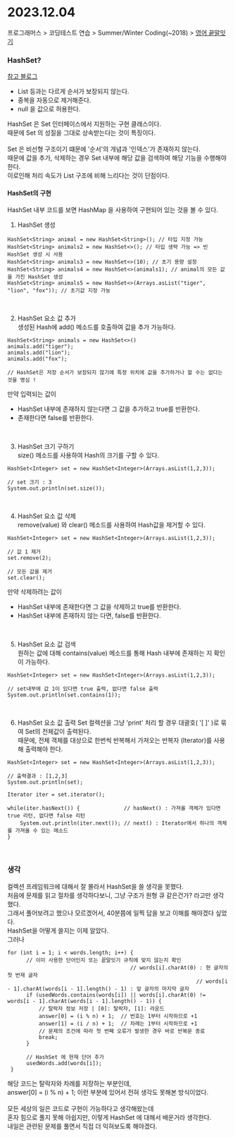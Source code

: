# 2023.12.04
프로그래머스 > 코딩테스트 연습 > Summer/Winter Coding(~2018) > [영어 끝말잇기](https://school.programmers.co.kr/learn/courses/30/lessons/12981)

### HashSet?
[참고 블로그](https://velog.io/@acacia__u/hashSet)
- List 등과는 다르게 순서가 보장되지 않는다.
- 중복을 자동으로 제거해준다.
- null 을 값으로 허용한다.

HashSet 은 Set 인터페이스에서 지원하는 구현 클래스이다.<br>
때문에 Set 의 성질을 그대로 상속받는다는 것이 특징이다.<br>
<br>
Set 은 비선형 구조이기 떄문에 '순서'의 개념과 '인덱스'가 존재하지 않는다.<br>
때문에 값을 추가, 삭제하는 경우 Set 내부에 해당 값을 검색하여 해당 기능을 수행해야 한다.<br>
이로인해 처리 속도가 List 구조에 비해 느리다는 것이 단점이다.<br>

#### HashSet의 구현
HashSet 내부 코드를 보면 HashMap 을 사용하여 구현되어 있는 것을 볼 수 있다.<br>
1. HashSet 생성
```
HashSet<String> animal = new HashSet<String>(); // 타입 지정 가능
HashSet<String> animals2 = new HashSet<>(); // 타입 생략 가능 => 빈 HashSet 생성 시 사용
HashSet<String> animals3 = new HashSet<>(10); // 초기 용량 설정
HashSet<String> animals4 = new HashSet<>(animals1); // animal의 모든 값을 가진 HashSet 생성
HashSet<String> animals5 = new HashSet<>(Arrays.asList("tiger", "lion", "fox")); // 초기값 지정 가능
```
<br>

2. HashSet 요소 값 추가<br>
생성된 Hash에 add() 메소드를 호출하여 값을 추가 가능하다.
```
HashSet<String> animals = new HashSet<>()
animals.add("tiger");
animals.add("lion");
animals.add("fox");

// HashSet은 저장 순서가 보장되지 않기에 특정 위치에 값을 추가하거나 할 수는 없다는 것을 명심 !
```
만약 입력되는 값이
- HashSet 내부에 존재하지 않는다면 그 값을 추가하고 true를 반환한다.
- 존재한다면 false를 반환한다.
<br>

3. HashSet 크기 구하기<br>
size() 메소드를 사용하여 Hash의 크기를 구할 수 있다.
```
HashSet<Integer> set = new HashSet<Integer>(Arrays.asList(1,2,3));

// set 크기 : 3
System.out.println(set.size());
```
<br>

4. HashSet 요소 값 삭제<br>
   remove(value) 와 clear() 메소드를 사용하여 Hash값을 제거할 수 있다.
```
HashSet<Integer> set = new HashSet<Integer>(Arrays.asList(1,2,3));

// 값 1 제거
set.remove(2);

// 모든 값을 제거
set.clear();
```
만약 삭제하려는 값이
- HashSet 내부에 존재한다면 그 값을 삭제하고 true를 반환한다. 
- HashSet 내부에 존재하지 않는 다면, false를 반환한다.
<br>

5. HashSet 요소 값 검색<br>
   원하는 값에 대해 contains(value) 메소드를 통해 Hash 내부에 존재하는 지 확인이 가능하다.
```
HashSet<Integer> set = new HashSet<Integer>(Arrays.asList(1,2,3));

// set내부에 값 1이 있다면 true 출력, 없다면 false 출력
System.out.println(set.contains(1)); 
```
<br>

6. HashSet 요소 값 출력
Set 컬렉션을 그냥 'print' 처리 할 경우 대괄호( '[ ]' )로 묶여 Set의 전체값이 출력된다.<br>
때문에, 전체 객체를 대상으로 한번씩 반복해서 가져오는 반복자 (Iterator)를 사용해 출력해야 한다.
```
HashSet<Integer> set = new HashSet<Integer>(Arrays.asList(1,2,3));

// 출력결과 : [1,2,3]
System.out.println(set); 

Iterator iter = set.iterator();	

while(iter.hasNext()) {              // hasNext() : 가져올 객체가 있다면 true 리턴, 없다면 false 리턴
    System.out.println(iter.next()); // next() : Iterator에서 하나의 객체를 가져올 수 있는 메소드
}
```
<br>

### 생각
컬렉션 프레임워크에 대해서 잘 몰라서 HashSet을 쓸 생각을 못했다.<br>
처음에 문제를 읽고 절차를 생각하다보니, 그냥 구조가 원형 큐 같은건가? 라고만 생각했다.<br>
그래서 풀어보려고 했으나 모르겠어서, 40분쯤에 일찍 답을 보고 이해를 해야겠다 싶었다.<br>
HashSet을 어떻게 쓸지는 이제 알았다.<br>
그러나
```
for (int i = 1; i < words.length; i++) {
      // 이미 사용한 단어인지 또는 끝말잇기 규칙에 맞지 않는지 확인
                                       // words[i].charAt(0) : 현 글자의 첫 번재 글자
                                                            // words[i - 1].charAt(words[i - 1].length() - 1) : 앞 글자의 마지막 글자
      if (usedWords.contains(words[i]) || words[i].charAt(0) != words[i - 1].charAt(words[i - 1].length() - 1)) {
          // 탈락자 정보 저장 | [0]: 탈락자, [1]: 라운드
          answer[0] = (i % n) + 1;  // 번호는 1부터 시작하므로 +1
          answer[1] = (i / n) + 1;  // 차례는 1부터 시작하므로 +1
          // 문제의 조건에 따라 첫 번째 오류가 발생한 경우 바로 반복문 종료
          break;
      }

      // HashSet 에 현재 단어 추가
      usedWords.add(words[i]);
 }
```
해당 코드는 탈락자와 차례를 저장하는 부분인데,<br>
answer[0] = (i % n) + 1; 이런 부분에 있어서 전혀 생각도 못해본 방식이었다.<br><br>
모든 세상의 일은 코드로 구현이 가능하다고 생각해왔는데<br>
혼자 힘으로 풀지 못해 아쉽지만, 이렇게 HashSet 에 대해서 배운거라 생각한다.<br>
내일은 관련된 문제를 풀면서 직접 더 익혀보도록 해야겠다.
